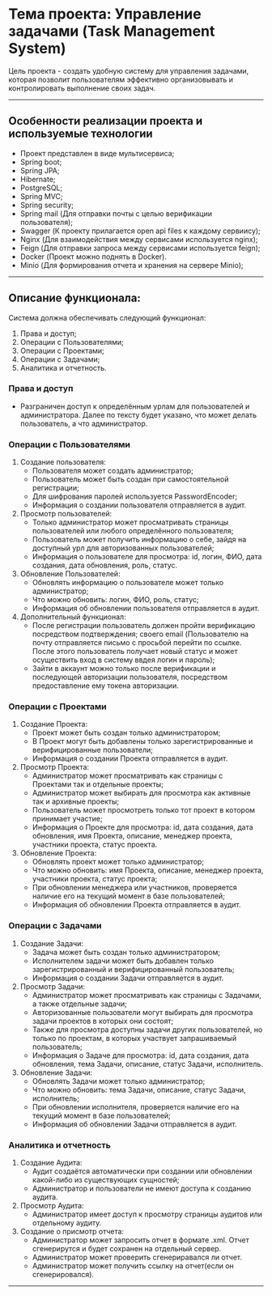 # Тема проекта: Управление задачами (Task Management System)

Цель проекта - создать удобную систему для управления задачами, которая позволит пользователям эффективно организовывать
и контролировать выполнение своих задач.

___


## Особенности реализации проекта и используемые технологии

- Проект представлен в виде мультисервиса;
- Spring boot;
- Spring JPA;
- Hibernate;
- PostgreSQL;
- Spring MVC;
- Spring security;
- Spring mail (Для отправки почты с целью верификации пользователя);
- Swagger (К проекту прилагается open api files к каждому сервиису);
- Nginx (Для взаимодействия между сервисами используется nginx);
- Feign (Для отправки запроса между сервисами используется feign);
- Docker (Проект можно поднять в Docker).
- Minio (Для формирования отчета и хранения на сервере Minio);
___

## Описание функционала:

Система должна обеспечивать следующий функционал:

1. Права и доступ;
2. Операции с Пользователями;
3. Операции с Проектами;
4. Операции с Задачами;
5. Аналитика и отчетность.

### Права и доступ  

- Разграничен доступ к определённым урлам для пользователей и администратора. Далее по тексту будет указано, 
    что может делать пользователь, а что администратор.

### Операции с Пользователями

1. Создание пользователя:
    - Пользователя может создать администратор;
    - Пользователь может быть создан при самостоятельной регистрации;
    - Для шифрования паролей используется PasswordEncoder;
    - Информация о создании пользователя отправляется в аудит.
2. Просмотр пользователей:
    - Только администратор может просматривать страницы пользователей или любого определённого пользователя;
    - Пользователь может получить информацию о себе, зайдя на доступный урл для авторизованных пользователей;
   - Информация о пользователе для просмотра: id, логин, ФИО, дата создания, дата обновления, роль, статус.
3. Обновление Пользователей:
    - Обновлять информацию о пользователе может только администратор;
   - Что можно обновить: логин, ФИО, роль, статус;
   - Информация об обновлении пользователя отправляется в аудит.
4. Дополнительный функционал:
    - После регистрации пользователь должен пройти верификацию посредством подтверждения;
      своего email (Пользователю на почту отправляется письмо с просьбой перейти по ссылке.
      После этого пользователь получает новый статус и может осуществить вход в систему ввдея логин и пароль);
    - Зайти в аккаунт можно только после верификации и последующей авторизации пользователя,
      посредством предоставление ему токена авторизации.

### Операции с Проектами

1. Создание Проекта:
    - Проект может быть создан только администратором;
    - В Проект могут быть добавлены только зарегистрированные и верифицированные пользователи;
   - Информация о создании Проекта отправляется в аудит.
2. Просмотр Проекта:
    - Администратор может просматривать как страницы с Проектами так и отдельные проекты;
    - Администратор может выбирать для просмотра как активные так и архивные проекты;
    - Пользователь может просмотреть только тот проект в котором принимает участие;
    - Информация о Проекте для просмотра: id, дата создания, дата обновления, имя Проекта, 
   описание, менеджер проекта, участники проекта, статус проекта.
3. Обновление Проекта:
    - Обновлять проект может только администратор;
    - Что можно обновить: имя Проекта, описание, менеджер проекта, участники проекта, статус проекта;
    - При обновлении менеджера или участников, проверяется наличие его на текущий момент в базе пользователей;
    - Информация об обновлении Проекта отправляется в аудит.

### Операции с Задачами

1. Создание Задачи:
    - Задача может быть создан только администратором;
    - Исполнителем задачи может быть добавлен только зарегистрированный и верифицированный пользователь;
    - Информация о создании Задачи отправляется в аудит.
2. Просмотр Задачи:
    - Администратор может просматривать как страницы с Задачами, а также отдельные задачи;
    - Авторизованные пользователи могут выбирать для просмотра задачи проектов в которых они состоят;
    - Также для просмотра доступны задачи других пользователей, но только по проектам, 
   в которых участвует запрашиваемый пользователь;
    - Информация о Задаче для просмотра: id, дата создания, дата обновления, тема Задачи,
      описание, статус Задачи, исполнитель.
3. Обновление Задачи:
    - Обновлять Задачи может только администратор;
    - Что можно обновить: тема Задачи, описание, статус Задачи, исполнитель;
    - При обновлении исполнителя, проверяется наличие его на текущий момент в базе пользователей;
    - Информация об обновлении Задачи отправляется в аудит.

### Аналитика и отчетность

1. Создание Аудита:
    - Аудит создаётся автоматически при создании или обновлении какой-либо из существующих сущностей;
    - Администратор и пользователи не имеют доступа к созданию аудита.
2. Просмотр Аудита:
    - Администратор имеет доступ к просмотру страницы аудитов или отдельному аудиту.
3. Создание о присмотр отчета:
     - Администратор может запросить отчет в формате .xml. Отчет сгенерирутся и будет сохранен на отдельный сервер.
     - Администратор может проверить сгенериравался ли отчет.
     - Администратор может получить ссылку на отчет(если он сгенерировался).

___
